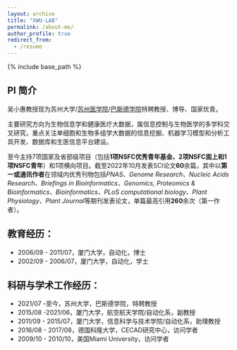```yaml
---
layout: archive
title: "XWU-LAB"
permalink: /about-me/
author_profile: true
redirect_from:
  - /resume
---
```


{% include base_path %}



## PI 简介

吴小惠教授现为苏州大学/[苏州医学院](http://medical.suda.edu.cn/)/[巴斯德学院]( http://pasteur.suda.edu.cn/)特聘教授、博导、国家优青。

主要研究方向为生物信息学和健康医疗大数据，属信息控制与生物医学的多学科交叉研究，重点关注单细胞和生物多组学大数据的信息挖掘、机器学习模型和分析工具开发、数据库和生医信息平台建设。

至今主持7项国家及省部级项目（包括**1项NSFC优秀青年基金、2项NSFC面上和1项NSFC青年**）和1项横向项目。截至2022年10月发表SCI论文**60**余篇，其中以**第一或通讯作者**在领域内优秀刊物包括*PNAS、Genome Research、Nucleic Acids Research、Briefings in Bioinformatics、Genomics, Proteomics & Bioinformatics、Bioinformatics、PLoS computational biology、Plant Physiology、Plant Journal*等期刊发表论文，单篇最高引用**260**余次（第一作者）。



## 教育经历：

- 2006/09 - 2011/07，厦门大学，自动化，博士
- 2002/09 - 2006/07，厦门大学，自动化，学士



## **科研与学术工作经历：**

- 2021/07 -至今，苏州大学，巴斯德学院，特聘教授
- 2015/08 -2021/06，厦门大学，航空航天学院/自动化系，副教授
- 2011/09 - 2015/07，厦门大学，信息科学与技术学院/自动化系，助理教授
- 2016/08 - 2017/08，德国科隆大学，CECAD研究中心，访问学者
- 2009/10 - 2010/10，美国Miami University，访问学者


